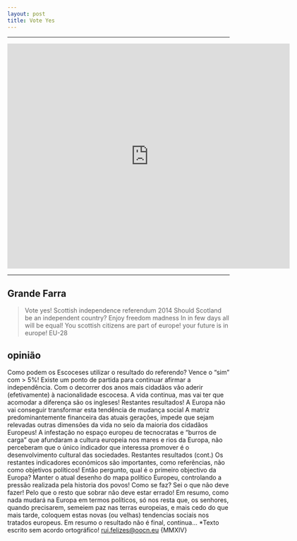 ```yaml
---
layout: post
title: Vote Yes
---
```

<!--2014-9-26-vote-yes-and-be-happy.md-->
<hr>
<iframe src="https://docs.google.com/presentation/d/1DAAGXc661uWjv0g7cEa-y25y-ZV2AASB1RtvpzruIJs/embed?start=true&loop=true&delayms=5000" frameborder="0" width="640" height="509" allowfullscreen="true" mozallowfullscreen="true" webkitallowfullscreen="true"></iframe>
<hr>

## Grande Farra
> Vote yes!
 Scottish independence referendum 2014
 Should Scotland be an independent country?
 Enjoy freedom madness
 In in few days all will be equal!
 You scottish citizens are part of europe!
 your future is in europe!
 EU-28 
## opinião 
 Como podem os Escoceses utilizar o resultado do referendo?
 Vence o “sim” com > 5%!
 Existe um ponto de partida para continuar afirmar a independência. Com o decorrer dos anos mais cidadãos vão aderir (efetivamente) à nacionalidade escocesa. A vida continua, mas vai ter que acomodar a diferença são os ingleses!
 Restantes resultados!
 A Europa não vai conseguir transformar esta tendência de mudança social A matriz predominantemente financeira das atuais gerações, impede que sejam relevadas outras dimensões da vida no seio da maioria dos cidadãos Europeus!
 A infestação no espaço europeu de tecnocratas e “burros de carga” que afundaram a cultura europeia  nos mares e rios da Europa, não perceberam que o único indicador que interessa promover é o desenvolvimento cultural das sociedades. 
 Restantes resultados (cont.)
 Os restantes indicadores económicos são importantes, como referências, não como  objetivos políticos! Então pergunto, qual é o primeiro objectivo da Europa? 
 Manter o atual desenho do mapa político Europeu, controlando a pressão realizada pela historia dos povos! 
 Como se faz? 
 Sei o que não deve fazer! Pelo que o resto que sobrar não deve estar errado!
 Em resumo, como nada mudará na Europa em termos políticos, só nos resta que, os senhores, quando precisarem, semeiem paz nas terras europeias, e mais cedo do que mais tarde, coloquem estas novas (ou velhas) tendencias sociais nos tratados europeus.
 Em resumo o resultado não é final, continua…
 *Texto escrito sem acordo ortográfico!
 rui.felizes@oocn.eu {MMXIV}
